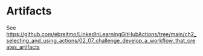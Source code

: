# Artifacts
See https://github.com/ebreitmo/LinkedInLearningGitHubActions/tree/main/ch2_selecting_and_using_actions/02_07_challenge_develop_a_workflow_that_creates_artifacts
